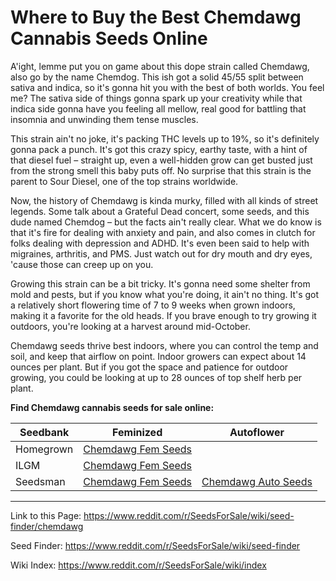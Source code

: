 # Where to Buy the Best Chemdawg Cannabis Seeds Online

A'ight, lemme put you on game about this dope strain called Chemdawg, also go by the name Chemdog. This ish got a solid 45/55 split between sativa and indica, so it's gonna hit you with the best of both worlds. You feel me? The sativa side of things gonna spark up your creativity while that indica side gonna have you feeling all mellow, real good for battling that insomnia and unwinding them tense muscles.

This strain ain't no joke, it's packing THC levels up to 19%, so it's definitely gonna pack a punch. It's got this crazy spicy, earthy taste, with a hint of that diesel fuel – straight up, even a well-hidden grow can get busted just from the strong smell this baby puts off. No surprise that this strain is the parent to Sour Diesel, one of the top strains worldwide.

Now, the history of Chemdawg is kinda murky, filled with all kinds of street legends. Some talk about a Grateful Dead concert, some seeds, and this dude named Chemdog – but the facts ain't really clear. What we do know is that it's fire for dealing with anxiety and pain, and also comes in clutch for folks dealing with depression and ADHD. It's even been said to help with migraines, arthritis, and PMS. Just watch out for dry mouth and dry eyes, 'cause those can creep up on you.

Growing this strain can be a bit tricky. It's gonna need some shelter from mold and pests, but if you know what you're doing, it ain't no thing. It's got a relatively short flowering time of 7 to 9 weeks when grown indoors, making it a favorite for the old heads. If you brave enough to try growing it outdoors, you're looking at a harvest around mid-October.

Chemdawg seeds thrive best indoors, where you can control the temp and soil, and keep that airflow on point. Indoor growers can expect about 14 ounces per plant. But if you got the space and patience for outdoor growing, you could be looking at up to 28 ounces of top shelf herb per plant.

**Find Chemdawg cannabis seeds for sale online:**

| Seedbank  | Feminized | Autoflower |
|-----------|-----------|------------|
| Homegrown | [Chemdawg Fem Seeds](https://homegrowncannabisco.com/products/chemdawg-4-feminized-marijuana-seeds?a_aid=sale) |  |
| ILGM      | [Chemdawg Fem Seeds](https://ilgm.com/products/chemdawg-feminized-seeds?aff=2191) |  |
| Seedsman  | [Chemdawg Fem Seeds](https://www.seedsman.com/chemdog-4-feminised-seeds?a_aid=56f632ea3916c) | [Chemdawg Auto Seeds](https://www.seedsman.com/original-chemdawg-auto-feminised-seeds?a_aid=56f632ea3916c) |

___

Link to this Page: https://www.reddit.com/r/SeedsForSale/wiki/seed-finder/chemdawg

Seed Finder: https://www.reddit.com/r/SeedsForSale/wiki/seed-finder

Wiki Index: https://www.reddit.com/r/SeedsForSale/wiki/index
